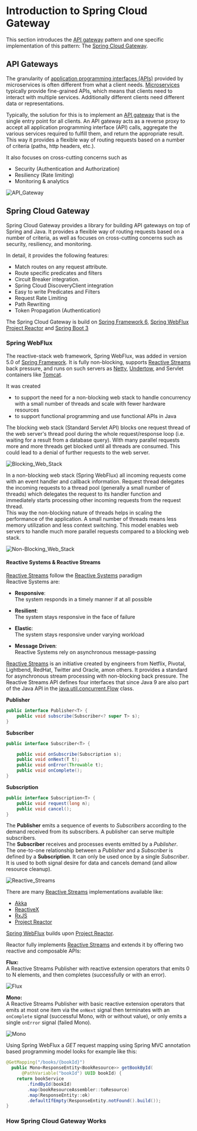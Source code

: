 # Introduction to Spring Cloud Gateway

This section introduces the [API gateway](https://microservices.io/patterns/apigateway.html) pattern and one specific implementation of this pattern: The [Spring Cloud Gateway](https://spring.io/projects/spring-cloud-gateway).

## API Gateways

The granularity of [application programming interfaces (APIs)](https://en.wikipedia.org/wiki/API) provided by microservices is often different from what a client needs. [Microservices](https://microservices.io/patterns/microservices.html) typically provide fine-grained APIs, which means that clients need to interact with multiple services. Additionally different clients need different data or representations.

Typically, the solution for this is to implement an [API gateway](https://microservices.io/patterns/apigateway.html) that is the single entry point for all clients.
An API gateway acts as a reverse proxy to accept all application programming interface (API) calls, aggregate the various services required to fulfill them, and return the appropriate result.  
This way it provides a flexible way of routing requests based on a number of criteria (paths, http headers, etc.).  

It also focuses on cross-cutting concerns such as 
* Security (Authentication and Authorization)
* Resiliency (Rate limiting)
* Monitoring & analytics

![API_Gateway](images/api_gateway.png)

## Spring Cloud Gateway

Spring Cloud Gateway provides a library for building API gateways on top of Spring and Java. It provides a flexible way of routing requests based on a number of criteria, as well as focuses on cross-cutting concerns such as security, resiliency, and monitoring.

In detail, it provides the following features:

* Match routes on any request attribute.
* Route specific predicates and filters
* Circuit Breaker integration.
* Spring Cloud DiscoveryClient integration
* Easy to write Predicates and Filters
* Request Rate Limiting
* Path Rewriting
* Token Propagation (Authentication)

The Spring Cloud Gateway is build on [Spring Framework 6](https://spring.io/projects/spring-framework), [Spring WebFlux](https://docs.spring.io/spring-framework/docs/current/reference/html/web-reactive.html#spring-web-reactive) [Project Reactor](https://projectreactor.io/) and [Spring Boot 3](https://spring.io/projects/spring-boot) 

### Spring WebFlux

The reactive-stack web framework, Spring WebFlux, was added in version 5.0 of [Spring Framework](https://spring.io/projects/spring-framework). It is fully non-blocking, supports [Reactive Streams](https://www.reactive-streams.org/) back pressure, and runs on such servers as [Netty](https://netty.io/), [Undertow](https://undertow.io/), and Servlet containers like [Tomcat](https://tomcat.apache.org/index.html).

It was created 

* to support the need for a non-blocking web stack to handle concurrency with a small number of threads and scale with fewer hardware resources
* to support functional programming and use functional APIs in Java

The blocking web stack (Standard Servlet API) blocks one request thread of the web server's thread pool during the whole request/response loop (i.e. waiting for a result from a database query). With many parallel requests more and more threads get blocked until all threads are consumed. This could lead to a denial of further requests to the web server.

![Blocking_Web_Stack](images/blocking_request_processing.png)

In a non-blocking web stack (Spring WebFlux) all incoming requests come with an event handler and callback information. Request thread delegates the incoming requests to a thread pool (generally a small number of threads) which delegates the request to its handler function and immediately starts processing other incoming requests from the request thread.  
This way the non-blocking nature of threads helps in scaling the performance of the application. A small number of threads means less memory utilization and less context switching. This model enables web servers to handle much more parallel requests compared to a blocking web stack.

![Non-Blocking_Web_Stack](images/non_blocking_request_processing.png)

#### Reactive Systems & Reactive Streams

[Reactive Streams](https://www.reactive-streams.org/) follow the [Reactive Systems](https://www.reactivemanifesto.org/) paradigm  
Reactive Systems are:

* __Responsive__:  
The system responds in a timely manner if at all possible

* __Resilient__:  
The system stays responsive in the face of failure

* __Elastic__:  
The system stays responsive under varying workload

* __Message Driven__:  
Reactive Systems rely on asynchronous message-passing

[Reactive Streams](https://www.reactive-streams.org/) is an initiative created by engineers from Netflix, Pivotal, Lightbend, RedHat, Twitter and Oracle, amon others.
It provides a standard for asynchronous stream processing with non-blocking back pressure. The Reactive Streams API defines four interfaces that since Java 9 are also part of the Java API in the [java.util.concurrent.Flow](https://docs.oracle.com/javase/9/docs/api/java/util/concurrent/Flow.html) class.

__Publisher__

```java
public interface Publisher<T> {
    public void subscribe(Subscriber<? super T> s);
}
```

__Subscriber__

```java
public interface Subscriber<T> {

    public void onSubscribe(Subscription s);
    public void onNext(T t);
    public void onError(Throwable t);
    public void onComplete();
}
```

__Subscription__

```java
public interface Subscription<T> {
    public void request(long n);
    public void cancel();
}
```

The __Publisher__ emits a sequence of events to _Subscribers_ according to the demand received from its subscribers. A publisher can serve multiple subscribers.  
The __Subscriber__ receives and processes events emitted by a _Publisher_.    
The one-to-one relationship between a _Publisher_ and a _Subscriber_ is defined by a __Subscription__. It can only be used once by a single _Subscriber_. It is used to both signal desire for data and cancels demand (and allow resource cleanup).

![Reactive_Streams](images/reactive_streams_api.png)

There are many [Reactive Streams](https://www.reactive-streams.org/) implementations available like:

* [Akka](https://akka.io)
* [ReactiveX](https://reactivex.io/)
* [RxJS](https://rxjs.dev/)
* [Project Reactor](https://projectreactor.io/)

[Spring WebFlux](https://docs.spring.io/spring-framework/docs/current/reference/html/web-reactive.html#spring-web-reactive) builds upon [Project Reactor](https://projectreactor.io/).

Reactor fully implements [Reactive Streams](https://www.reactive-streams.org/) and extends it by offering two reactive and composable APIs:

__Flux:__  
A Reactive Streams Publisher with reactive extension operators that emits 0 to N elements, and then completes (successfully or with an error).

![Flux](images/flux.png)

__Mono:__  
A Reactive Streams Publisher with basic reactive extension operators that emits at most one item via the `onNext` signal then terminates with an `onComplete` signal (successful Mono, with or without value), or only emits a single `onError` signal (failed Mono).

![Mono](images/mono.png)

Using Spring WebFlux a _GET_ request mapping using Spring MVC annotation based programming model looks for example like this:

```java
@GetMapping("/books/{bookId}")
  public Mono<ResponseEntity<BookResource>> getBookById(
      @PathVariable("bookId") UUID bookId) {
    return bookService
        .findById(bookId)
        .map(bookResourceAssembler::toResource)
        .map(ResponseEntity::ok)
        .defaultIfEmpty(ResponseEntity.notFound().build());
}
```

### How Spring Cloud Gateway Works



